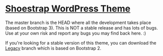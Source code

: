 # [Shoestrap WordPress Theme](http://www.shoestrap.org/)

The master branch is the HEAD where all the development takes place (based on Bootstrap 3).
This is NOT a stable release and has lots of bugs.
Use at your own risk and report any bugs you may find back here. :)

If you're looking for a stable version of this theme, you can download the [Legacy](https://github.com/aristath/shoestrap/tree/legacy) branch which is based on Bootstrap 2.
